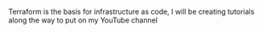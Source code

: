 Terraform is the basis for infrastructure as code, I will be creating tutorials along the way to put on my YouTube channel 
